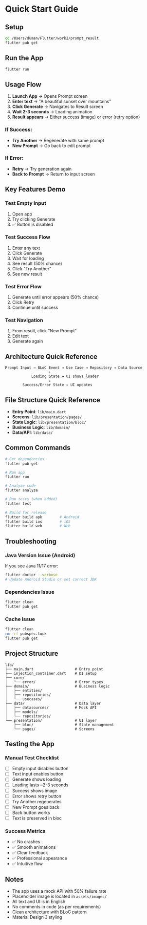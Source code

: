 # Quick Start Guide

## Setup

```bash
cd /Users/duman/Flutter/work2/prompt_result
flutter pub get
```

## Run the App

```bash
flutter run
```

## Usage Flow

1. **Launch App** → Opens Prompt screen
2. **Enter text** → "A beautiful sunset over mountains"
3. **Click Generate** → Navigates to Result screen
4. **Wait 2-3 seconds** → Loading animation
5. **Result appears** → Either success (image) or error (retry option)

### If Success:
- **Try Another** → Regenerate with same prompt
- **New Prompt** → Go back to edit prompt

### If Error:
- **Retry** → Try generation again
- **Back to Prompt** → Return to input screen

## Key Features Demo

### Test Empty Input
1. Open app
2. Try clicking Generate
3. ✅ Button is disabled

### Test Success Flow
1. Enter any text
2. Click Generate
3. Wait for loading
4. See result (50% chance)
5. Click "Try Another"
6. See new result

### Test Error Flow
1. Generate until error appears (50% chance)
2. Click Retry
3. Continue until success

### Test Navigation
1. From result, click "New Prompt"
2. Edit text
3. Generate again

## Architecture Quick Reference

```
Prompt Input → BLoC Event → Use Case → Repository → Data Source
                    ↓
            Loading State → UI shows loader
                    ↓
        Success/Error State → UI updates
```

## File Structure Quick Reference

- **Entry Point**: `lib/main.dart`
- **Screens**: `lib/presentation/pages/`
- **State Logic**: `lib/presentation/bloc/`
- **Business Logic**: `lib/domain/`
- **Data/API**: `lib/data/`

## Common Commands

```bash
# Get dependencies
flutter pub get

# Run app
flutter run

# Analyze code
flutter analyze

# Run tests (when added)
flutter test

# Build for release
flutter build apk        # Android
flutter build ios        # iOS  
flutter build web        # Web
```

## Troubleshooting

### Java Version Issue (Android)
If you see Java 11/17 error:
```bash
flutter doctor --verbose
# Update Android Studio or set correct JDK
```

### Dependencies Issue
```bash
flutter clean
flutter pub get
```

### Cache Issue
```bash
flutter clean
rm -rf pubspec.lock
flutter pub get
```

## Project Structure

```
lib/
├── main.dart                   # Entry point
├── injection_container.dart    # DI setup
├── core/
│   └── error/                  # Error types
├── domain/                     # Business logic
│   ├── entities/
│   ├── repositories/
│   └── usecases/
├── data/                       # Data layer
│   ├── datasources/            # Mock API
│   ├── models/
│   └── repositories/
└── presentation/               # UI layer
    ├── bloc/                   # State management
    └── pages/                  # Screens
```

## Testing the App

### Manual Test Checklist
- [ ] Empty input disables button
- [ ] Text input enables button
- [ ] Generate shows loading
- [ ] Loading lasts ~2-3 seconds
- [ ] Success shows image
- [ ] Error shows retry button
- [ ] Try Another regenerates
- [ ] New Prompt goes back
- [ ] Back button works
- [ ] Text is preserved in bloc

### Success Metrics
- ✅ No crashes
- ✅ Smooth animations
- ✅ Clear feedback
- ✅ Professional appearance
- ✅ Intuitive flow

## Notes

- The app uses a mock API with 50% failure rate
- Placeholder image is located in `assets/images/`
- All text and UI is in English
- No comments in code (as per requirements)
- Clean architecture with BLoC pattern
- Material Design 3 styling

